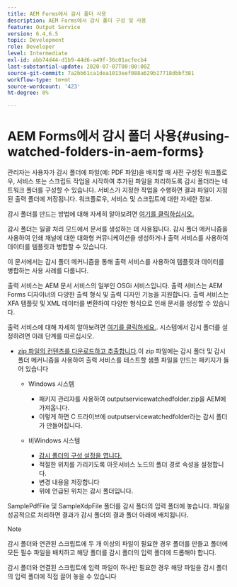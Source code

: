 ```yaml
---
title: AEM Forms에서 감시 폴더 사용
description: AEM Forms에서 감시 폴더 구성 및 사용
feature: Output Service
version: 6.4,6.5
topic: Development
role: Developer
level: Intermediate
exl-id: abb74d44-d1b9-44d6-a49f-36c01acfecb4
last-substantial-update: 2020-07-07T00:00:00Z
source-git-commit: 7a2bb61ca1dea1013eef088a629b17718dbbf381
workflow-type: tm+mt
source-wordcount: '423'
ht-degree: 0%

---
```


# AEM Forms에서 감시 폴더 사용{#using-watched-folders-in-aem-forms}

관리자는 사용자가 감시 폴더에 파일(예: PDF 파일)을 배치할 때 사전 구성된 워크플로우, 서비스 또는 스크립트 작업을 시작하여 추가된 파일을 처리하도록 감시 폴더라는 네트워크 폴더를 구성할 수 있습니다. 서비스가 지정한 작업을 수행하면 결과 파일이 지정된 출력 폴더에 저장됩니다. 워크플로우, 서비스 및 스크립트에 대한 자세한 정보.

감시 폴더를 만드는 방법에 대해 자세히 알아보려면 [여기를 클릭하십시오.](https://helpx.adobe.com/experience-manager/6-4/forms/using/Creating-Configure-watched-folder.html)

감시 폴더는 일괄 처리 모드에서 문서를 생성하는 데 사용됩니다. 감시 폴더 메커니즘을 사용하여 인쇄 채널에 대한 대화형 커뮤니케이션을 생성하거나 출력 서비스를 사용하여 데이터를 템플릿과 병합할 수 있습니다.

이 문서에서는 감시 폴더 메커니즘을 통해 출력 서비스를 사용하여 템플릿과 데이터를 병합하는 사용 사례를 다룹니다.

출력 서비스는 AEM 문서 서비스의 일부인 OSGi 서비스입니다. 출력 서비스는 AEM Forms 디자이너의 다양한 출력 형식 및 출력 디자인 기능을 지원합니다. 출력 서비스는 XFA 템플릿 및 XML 데이터를 변환하여 다양한 형식으로 인쇄 문서를 생성할 수 있습니다.

출력 서비스에 대해 자세히 알아보려면 [여기를 클릭하세요.](https://helpx.adobe.com/aem-forms/6/output-service.html).
시스템에서 감시 폴더를 설정하려면 아래 단계를 따르십시오.
* [zip 파일의 컨텐츠를 다운로드하고 추출합니다](assets/outputservicewatchedfolderkt.zip).이 zip 파일에는 감시 폴더 및 감시 폴더 메커니즘을 사용하여 출력 서비스를 테스트할 샘플 파일을 만드는 패키지가 들어 있습니다
   * Windows 시스템

      * 패키지 관리자를 사용하여 outputservicewatchedfolder.zip을 AEM에 가져옵니다.
      * 이렇게 하면 C 드라이브에 outputservicewatchedfolder라는 감시 폴더가 만들어집니다.
   * 비Windows 시스템
      * [감시 폴더의 구성 설정을 엽니다.](http://localhost:4502/crx/de/index.jsp#/etc/fd/watchfolder/config/outputservice)
      * 적절한 위치를 가리키도록 아웃서비스 노드의 폴더 경로 속성을 설정합니다.
      * 변경 내용을 저장합니다
      * 위에 언급된 위치는 감시 폴더입니다.

SamplePdfFile 및 SampleXdpFile 폴더를 감시 폴더의 입력 폴더에 놓습니다. 파일을 성공적으로 처리하면 결과가 감시 폴더의 결과 폴더 아래에 배치됩니다.


>[!NOTE]
>
>감시 폴더와 연관된 스크립트에 두 개 이상의 파일이 필요한 경우 폴더를 만들고 폴더에 모든 필수 파일을 배치하고 해당 폴더를 감시 폴더의 입력 폴더에 드롭해야 합니다.
>
>감시 폴더와 연결된 스크립트에 입력 파일이 하나만 필요한 경우 해당 파일을 감시 폴더의 입력 폴더에 직접 끌어 놓을 수 있습니다
